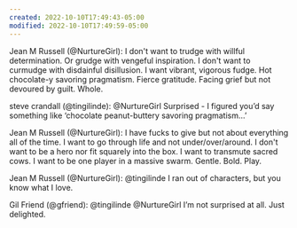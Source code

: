 ```yaml
---
created: 2022-10-10T17:49:43-05:00
modified: 2022-10-10T17:49:59-05:00
---
```


Jean M Russell (@NurtureGirl): I don't want to trudge with willful determination. Or grudge with vengeful inspiration. I don't want to curmudge with disdainful disillusion.
I want vibrant, vigorous fudge. Hot chocolate-y savoring pragmatism. Fierce gratitude. Facing grief but not devoured by guilt. Whole.

steve crandall (@tingilinde): @NurtureGirl Surprised - I figured you’d say something like ‘chocolate peanut-buttery savoring pragmatism…’

Jean M Russell (@NurtureGirl): I have fucks to give but not about everything all of the time. I want to go through life and not under/over/around. I don't want to be a hero nor fit squarely into the box. I want to transmute sacred cows. I want to be one player in a massive swarm. 
Gentle. Bold. Play.

Jean M Russell (@NurtureGirl): @tingilinde I ran out of characters, but you know what I love.

Gil Friend (@gfriend): @tingilinde @NurtureGirl I’m not surprised at all. Just delighted.
